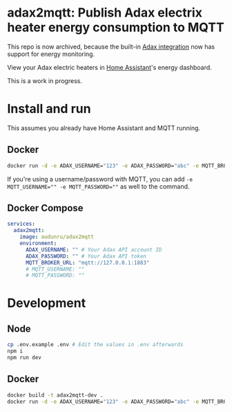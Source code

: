 # adax2mqtt: Publish Adax electrix heater energy consumption to MQTT

This repo is now archived, because the built-in [Adax integration](https://www.home-assistant.io/integrations/adax/) now has support for energy monitoring.

View your Adax electric heaters in [Home Assistant](https://www.home-assistant.io/)'s energy dashboard.

This is a work in progress.

# Install and run

This assumes you already have Home Assistant and MQTT running.

## Docker

```sh
docker run -d -e ADAX_USERNAME="123" -e ADAX_PASSWORD="abc" -e MQTT_BROKER_URL="mqtt://127.0.0.1:1883" audunru/adax2mqtt
```

If you're using a username/password with MQTT, you can add `-e MQTT_USERNAME="" -e MQTT_PASSWORD=""` as well to the command.

## Docker Compose

```yml
services:
  adax2mqtt:
    image: audunru/adax2mqtt
    environment:
      ADAX_USERNAME: "" # Your Adax API account ID
      ADAX_PASSWORD: "" # Your Adax API token
      MQTT_BROKER_URL: "mqtt://127.0.0.1:1883"
      # MQTT_USERNAME: ""
      # MQTT_PASSWORD: ""
```

# Development

## Node

```sh
cp .env.example .env # Edit the values in .env afterwards
npm i
npm run dev
```

## Docker

```sh
docker build -t adax2mqtt-dev .
docker run -d -e ADAX_USERNAME="123" -e ADAX_PASSWORD="abc" -e MQTT_BROKER_URL="mqtt://127.0.0.1:1883" --name adax2mqtt-dev adax2mqtt-dev
```

